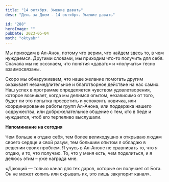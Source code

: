```yaml
---
title: "14 октября. Умение давать"
desc: "День за Днем - 14 октября. Умение давать"

id: "288"
heroImage: ""
pubDate: 2023-05-04
moth: "oktyabr"
---
```


Мы приходим в Ал-Анон, потому что верим, что найдем здесь то, в чем нуждаемся.
Другими словами, мы приходим что-то получить для себя. Сначала мы не осознаем,
что понятия «давать» и «получать» тесно взаимосвязаны.

Скоро мы обнаруживаем, что наше желание помогать другим оказывает
незамедлительное и благотворное действие на нас самих. Наш успех в программе
определяется чувством удовлетворения, которое возникает, когда мы делимся
опытом, независимо от того, будет ли это попытка просветить и успокоить
новичка, или координирование работы групп Ал-Анона, или поддержка нашего
содружества, или доброжелательное общение с тем, кто в беде и нуждается, чтоб
его терпеливо выслушали.

**Напоминание на сегодня**

Чем больше я отдаю себя, тем более великодушно я открываю людям своего сердце
и свой разум, тем большим опытом я обладаю в решении своих проблем. Я учусь в
Ал-Аноне не сравнивать то, что я отдаю, и то, что получаю. То, что у меня
есть, чем поделиться, и я делюсь этим – уже награда мне.

«Дающий — только канал для тех даров, которые он получает от Бога. Он не может
копить или скрывать их, это лишь закупорит канал».
